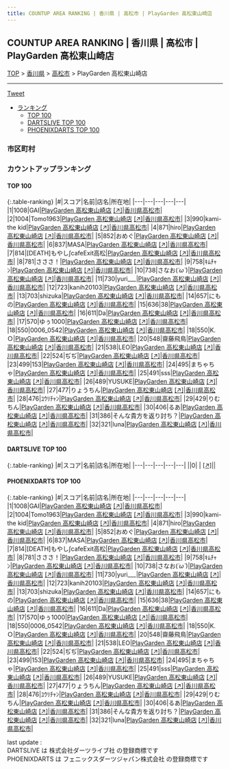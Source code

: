 ```yaml
---
title: COUNTUP AREA RANKING | 香川県 | 高松市 | PlayGarden 高松東山崎店
---
```

## COUNTUP AREA RANKING | 香川県 | 高松市 | PlayGarden 高松東山崎店

[TOP](/darts/rank/) > [香川県](/darts/rank/香川県/) > [高松市](/darts/rank/香川県/高松市/) > PlayGarden 高松東山崎店

___

<a href="https://twitter.com/share?ref_src=twsrc%5Etfw" data-text="COUNTUP AREA RANKING | 香川県高松市PlayGarden 高松東山崎店" class="twitter-share-button" data-hashtags="DARTSLIVE,PHOENIXDARTS,darts,ダーツ" data-show-count="false">Tweet</a>

* [ランキング](#カウントアップランキング)
    * [TOP 100](#top-100)
    * [DARTSLIVE TOP 100](#dartslive-top-100)
    * [PHOENIXDARTS TOP 100](#phoenixdarts-top-100)

### 市区町村

<ul>

</ul>

### カウントアップランキング

#### TOP 100



{:.table-ranking}
|#|スコア|名前|店名|所在地|
|---|---|---|---|---|
|1|1008|<span class="rank-name-pd">GAI</span>|<a href="/darts/rank/shops/83607.html">PlayGarden 高松東山崎店</a> <a href="https://vs.phoenixdarts.com/jp/shop/shopDetailInfo/s_83607?s_seq=83607">[↗]</a>|<a href="/darts/rank/香川県/高松市">香川県高松市</a>|
|2|1004|<span class="rank-name-pd">Tomo1963</span>|<a href="/darts/rank/shops/83607.html">PlayGarden 高松東山崎店</a> <a href="https://vs.phoenixdarts.com/jp/shop/shopDetailInfo/s_83607?s_seq=83607">[↗]</a>|<a href="/darts/rank/香川県/高松市">香川県高松市</a>|
|3|990|<span class="rank-name-pd">kami-the kid</span>|<a href="/darts/rank/shops/83607.html">PlayGarden 高松東山崎店</a> <a href="https://vs.phoenixdarts.com/jp/shop/shopDetailInfo/s_83607?s_seq=83607">[↗]</a>|<a href="/darts/rank/香川県/高松市">香川県高松市</a>|
|4|871|<span class="rank-name-pd">hiro</span>|<a href="/darts/rank/shops/83607.html">PlayGarden 高松東山崎店</a> <a href="https://vs.phoenixdarts.com/jp/shop/shopDetailInfo/s_83607?s_seq=83607">[↗]</a>|<a href="/darts/rank/香川県/高松市">香川県高松市</a>|
|5|852|<span class="rank-name-pd">おめぐ</span>|<a href="/darts/rank/shops/83607.html">PlayGarden 高松東山崎店</a> <a href="https://vs.phoenixdarts.com/jp/shop/shopDetailInfo/s_83607?s_seq=83607">[↗]</a>|<a href="/darts/rank/香川県/高松市">香川県高松市</a>|
|6|837|<span class="rank-name-pd">MASA</span>|<a href="/darts/rank/shops/83607.html">PlayGarden 高松東山崎店</a> <a href="https://vs.phoenixdarts.com/jp/shop/shopDetailInfo/s_83607?s_seq=83607">[↗]</a>|<a href="/darts/rank/香川県/高松市">香川県高松市</a>|
|7|814|<span class="rank-name-pd">[DEATH]もやし∫cafeExit高松</span>|<a href="/darts/rank/shops/83607.html">PlayGarden 高松東山崎店</a> <a href="https://vs.phoenixdarts.com/jp/shop/shopDetailInfo/s_83607?s_seq=83607">[↗]</a>|<a href="/darts/rank/香川県/高松市">香川県高松市</a>|
|8|781|<span class="rank-name-pd">さささ！</span>|<a href="/darts/rank/shops/83607.html">PlayGarden 高松東山崎店</a> <a href="https://vs.phoenixdarts.com/jp/shop/shopDetailInfo/s_83607?s_seq=83607">[↗]</a>|<a href="/darts/rank/香川県/高松市">香川県高松市</a>|
|9|758|<span class="rank-name-pd">ｷﾑﾁｬﾝ</span>|<a href="/darts/rank/shops/83607.html">PlayGarden 高松東山崎店</a> <a href="https://vs.phoenixdarts.com/jp/shop/shopDetailInfo/s_83607?s_seq=83607">[↗]</a>|<a href="/darts/rank/香川県/高松市">香川県高松市</a>|
|10|738|<span class="rank-name-pd">さなお(*´ω`*)</span>|<a href="/darts/rank/shops/83607.html">PlayGarden 高松東山崎店</a> <a href="https://vs.phoenixdarts.com/jp/shop/shopDetailInfo/s_83607?s_seq=83607">[↗]</a>|<a href="/darts/rank/香川県/高松市">香川県高松市</a>|
|11|730|<span class="rank-name-pd">yuri___</span>|<a href="/darts/rank/shops/83607.html">PlayGarden 高松東山崎店</a> <a href="https://vs.phoenixdarts.com/jp/shop/shopDetailInfo/s_83607?s_seq=83607">[↗]</a>|<a href="/darts/rank/香川県/高松市">香川県高松市</a>|
|12|723|<span class="rank-name-pd">kanih20103</span>|<a href="/darts/rank/shops/83607.html">PlayGarden 高松東山崎店</a> <a href="https://vs.phoenixdarts.com/jp/shop/shopDetailInfo/s_83607?s_seq=83607">[↗]</a>|<a href="/darts/rank/香川県/高松市">香川県高松市</a>|
|13|703|<span class="rank-name-pd">shizuka</span>|<a href="/darts/rank/shops/83607.html">PlayGarden 高松東山崎店</a> <a href="https://vs.phoenixdarts.com/jp/shop/shopDetailInfo/s_83607?s_seq=83607">[↗]</a>|<a href="/darts/rank/香川県/高松市">香川県高松市</a>|
|14|657|<span class="rank-name-pd">にもの</span>|<a href="/darts/rank/shops/83607.html">PlayGarden 高松東山崎店</a> <a href="https://vs.phoenixdarts.com/jp/shop/shopDetailInfo/s_83607?s_seq=83607">[↗]</a>|<a href="/darts/rank/香川県/高松市">香川県高松市</a>|
|15|636|<span class="rank-name-pd">38</span>|<a href="/darts/rank/shops/83607.html">PlayGarden 高松東山崎店</a> <a href="https://vs.phoenixdarts.com/jp/shop/shopDetailInfo/s_83607?s_seq=83607">[↗]</a>|<a href="/darts/rank/香川県/高松市">香川県高松市</a>|
|16|611|<span class="rank-name-pd">Da</span>|<a href="/darts/rank/shops/83607.html">PlayGarden 高松東山崎店</a> <a href="https://vs.phoenixdarts.com/jp/shop/shopDetailInfo/s_83607?s_seq=83607">[↗]</a>|<a href="/darts/rank/香川県/高松市">香川県高松市</a>|
|17|570|<span class="rank-name-pd">ゆぅ1000</span>|<a href="/darts/rank/shops/83607.html">PlayGarden 高松東山崎店</a> <a href="https://vs.phoenixdarts.com/jp/shop/shopDetailInfo/s_83607?s_seq=83607">[↗]</a>|<a href="/darts/rank/香川県/高松市">香川県高松市</a>|
|18|550|<span class="rank-name-pd">0006_0542</span>|<a href="/darts/rank/shops/83607.html">PlayGarden 高松東山崎店</a> <a href="https://vs.phoenixdarts.com/jp/shop/shopDetailInfo/s_83607?s_seq=83607">[↗]</a>|<a href="/darts/rank/香川県/高松市">香川県高松市</a>|
|18|550|<span class="rank-name-pd">K.Ｏ</span>|<a href="/darts/rank/shops/83607.html">PlayGarden 高松東山崎店</a> <a href="https://vs.phoenixdarts.com/jp/shop/shopDetailInfo/s_83607?s_seq=83607">[↗]</a>|<a href="/darts/rank/香川県/高松市">香川県高松市</a>|
|20|548|<span class="rank-name-pd">齋藤飛鳥</span>|<a href="/darts/rank/shops/83607.html">PlayGarden 高松東山崎店</a> <a href="https://vs.phoenixdarts.com/jp/shop/shopDetailInfo/s_83607?s_seq=83607">[↗]</a>|<a href="/darts/rank/香川県/高松市">香川県高松市</a>|
|21|538|<span class="rank-name-pd">LEO</span>|<a href="/darts/rank/shops/83607.html">PlayGarden 高松東山崎店</a> <a href="https://vs.phoenixdarts.com/jp/shop/shopDetailInfo/s_83607?s_seq=83607">[↗]</a>|<a href="/darts/rank/香川県/高松市">香川県高松市</a>|
|22|524|<span class="rank-name-pd">ぢぢ</span>|<a href="/darts/rank/shops/83607.html">PlayGarden 高松東山崎店</a> <a href="https://vs.phoenixdarts.com/jp/shop/shopDetailInfo/s_83607?s_seq=83607">[↗]</a>|<a href="/darts/rank/香川県/高松市">香川県高松市</a>|
|23|499|<span class="rank-name-pd">153</span>|<a href="/darts/rank/shops/83607.html">PlayGarden 高松東山崎店</a> <a href="https://vs.phoenixdarts.com/jp/shop/shopDetailInfo/s_83607?s_seq=83607">[↗]</a>|<a href="/darts/rank/香川県/高松市">香川県高松市</a>|
|24|495|<span class="rank-name-pd">まちゃちゃ</span>|<a href="/darts/rank/shops/83607.html">PlayGarden 高松東山崎店</a> <a href="https://vs.phoenixdarts.com/jp/shop/shopDetailInfo/s_83607?s_seq=83607">[↗]</a>|<a href="/darts/rank/香川県/高松市">香川県高松市</a>|
|25|491|<span class="rank-name-pd">sss</span>|<a href="/darts/rank/shops/83607.html">PlayGarden 高松東山崎店</a> <a href="https://vs.phoenixdarts.com/jp/shop/shopDetailInfo/s_83607?s_seq=83607">[↗]</a>|<a href="/darts/rank/香川県/高松市">香川県高松市</a>|
|26|489|<span class="rank-name-pd">YUSUKE</span>|<a href="/darts/rank/shops/83607.html">PlayGarden 高松東山崎店</a> <a href="https://vs.phoenixdarts.com/jp/shop/shopDetailInfo/s_83607?s_seq=83607">[↗]</a>|<a href="/darts/rank/香川県/高松市">香川県高松市</a>|
|27|477|<span class="rank-name-pd">りょうちん</span>|<a href="/darts/rank/shops/83607.html">PlayGarden 高松東山崎店</a> <a href="https://vs.phoenixdarts.com/jp/shop/shopDetailInfo/s_83607?s_seq=83607">[↗]</a>|<a href="/darts/rank/香川県/高松市">香川県高松市</a>|
|28|476|<span class="rank-name-pd">ﾕｳﾘﾁｬﾝ</span>|<a href="/darts/rank/shops/83607.html">PlayGarden 高松東山崎店</a> <a href="https://vs.phoenixdarts.com/jp/shop/shopDetailInfo/s_83607?s_seq=83607">[↗]</a>|<a href="/darts/rank/香川県/高松市">香川県高松市</a>|
|29|429|<span class="rank-name-pd">りむちん</span>|<a href="/darts/rank/shops/83607.html">PlayGarden 高松東山崎店</a> <a href="https://vs.phoenixdarts.com/jp/shop/shopDetailInfo/s_83607?s_seq=83607">[↗]</a>|<a href="/darts/rank/香川県/高松市">香川県高松市</a>|
|30|406|<span class="rank-name-pd">るあ</span>|<a href="/darts/rank/shops/83607.html">PlayGarden 高松東山崎店</a> <a href="https://vs.phoenixdarts.com/jp/shop/shopDetailInfo/s_83607?s_seq=83607">[↗]</a>|<a href="/darts/rank/香川県/高松市">香川県高松市</a>|
|31|386|<span class="rank-name-pd">そんな貴方を返り討ち？</span>|<a href="/darts/rank/shops/83607.html">PlayGarden 高松東山崎店</a> <a href="https://vs.phoenixdarts.com/jp/shop/shopDetailInfo/s_83607?s_seq=83607">[↗]</a>|<a href="/darts/rank/香川県/高松市">香川県高松市</a>|
|32|321|<span class="rank-name-pd">luna</span>|<a href="/darts/rank/shops/83607.html">PlayGarden 高松東山崎店</a> <a href="https://vs.phoenixdarts.com/jp/shop/shopDetailInfo/s_83607?s_seq=83607">[↗]</a>|<a href="/darts/rank/香川県/高松市">香川県高松市</a>|


#### DARTSLIVE TOP 100



{:.table-ranking}
|#|スコア|名前|店名|所在地|
|---|---|---|---|---|
||0|<span class="rank-name-dl"> </span>|<a href="/darts/rank/shops/.html"></a> <a href="">[↗]</a>|<a href="/darts/rank//"></a>|


#### PHOENIXDARTS TOP 100



{:.table-ranking}
|#|スコア|名前|店名|所在地|
|---|---|---|---|---|
|1|1008|<span class="rank-name-pd">GAI</span>|<a href="/darts/rank/shops/83607.html">PlayGarden 高松東山崎店</a> <a href="https://vs.phoenixdarts.com/jp/shop/shopDetailInfo/s_83607?s_seq=83607">[↗]</a>|<a href="/darts/rank/香川県/高松市">香川県高松市</a>|
|2|1004|<span class="rank-name-pd">Tomo1963</span>|<a href="/darts/rank/shops/83607.html">PlayGarden 高松東山崎店</a> <a href="https://vs.phoenixdarts.com/jp/shop/shopDetailInfo/s_83607?s_seq=83607">[↗]</a>|<a href="/darts/rank/香川県/高松市">香川県高松市</a>|
|3|990|<span class="rank-name-pd">kami-the kid</span>|<a href="/darts/rank/shops/83607.html">PlayGarden 高松東山崎店</a> <a href="https://vs.phoenixdarts.com/jp/shop/shopDetailInfo/s_83607?s_seq=83607">[↗]</a>|<a href="/darts/rank/香川県/高松市">香川県高松市</a>|
|4|871|<span class="rank-name-pd">hiro</span>|<a href="/darts/rank/shops/83607.html">PlayGarden 高松東山崎店</a> <a href="https://vs.phoenixdarts.com/jp/shop/shopDetailInfo/s_83607?s_seq=83607">[↗]</a>|<a href="/darts/rank/香川県/高松市">香川県高松市</a>|
|5|852|<span class="rank-name-pd">おめぐ</span>|<a href="/darts/rank/shops/83607.html">PlayGarden 高松東山崎店</a> <a href="https://vs.phoenixdarts.com/jp/shop/shopDetailInfo/s_83607?s_seq=83607">[↗]</a>|<a href="/darts/rank/香川県/高松市">香川県高松市</a>|
|6|837|<span class="rank-name-pd">MASA</span>|<a href="/darts/rank/shops/83607.html">PlayGarden 高松東山崎店</a> <a href="https://vs.phoenixdarts.com/jp/shop/shopDetailInfo/s_83607?s_seq=83607">[↗]</a>|<a href="/darts/rank/香川県/高松市">香川県高松市</a>|
|7|814|<span class="rank-name-pd">[DEATH]もやし∫cafeExit高松</span>|<a href="/darts/rank/shops/83607.html">PlayGarden 高松東山崎店</a> <a href="https://vs.phoenixdarts.com/jp/shop/shopDetailInfo/s_83607?s_seq=83607">[↗]</a>|<a href="/darts/rank/香川県/高松市">香川県高松市</a>|
|8|781|<span class="rank-name-pd">さささ！</span>|<a href="/darts/rank/shops/83607.html">PlayGarden 高松東山崎店</a> <a href="https://vs.phoenixdarts.com/jp/shop/shopDetailInfo/s_83607?s_seq=83607">[↗]</a>|<a href="/darts/rank/香川県/高松市">香川県高松市</a>|
|9|758|<span class="rank-name-pd">ｷﾑﾁｬﾝ</span>|<a href="/darts/rank/shops/83607.html">PlayGarden 高松東山崎店</a> <a href="https://vs.phoenixdarts.com/jp/shop/shopDetailInfo/s_83607?s_seq=83607">[↗]</a>|<a href="/darts/rank/香川県/高松市">香川県高松市</a>|
|10|738|<span class="rank-name-pd">さなお(*´ω`*)</span>|<a href="/darts/rank/shops/83607.html">PlayGarden 高松東山崎店</a> <a href="https://vs.phoenixdarts.com/jp/shop/shopDetailInfo/s_83607?s_seq=83607">[↗]</a>|<a href="/darts/rank/香川県/高松市">香川県高松市</a>|
|11|730|<span class="rank-name-pd">yuri___</span>|<a href="/darts/rank/shops/83607.html">PlayGarden 高松東山崎店</a> <a href="https://vs.phoenixdarts.com/jp/shop/shopDetailInfo/s_83607?s_seq=83607">[↗]</a>|<a href="/darts/rank/香川県/高松市">香川県高松市</a>|
|12|723|<span class="rank-name-pd">kanih20103</span>|<a href="/darts/rank/shops/83607.html">PlayGarden 高松東山崎店</a> <a href="https://vs.phoenixdarts.com/jp/shop/shopDetailInfo/s_83607?s_seq=83607">[↗]</a>|<a href="/darts/rank/香川県/高松市">香川県高松市</a>|
|13|703|<span class="rank-name-pd">shizuka</span>|<a href="/darts/rank/shops/83607.html">PlayGarden 高松東山崎店</a> <a href="https://vs.phoenixdarts.com/jp/shop/shopDetailInfo/s_83607?s_seq=83607">[↗]</a>|<a href="/darts/rank/香川県/高松市">香川県高松市</a>|
|14|657|<span class="rank-name-pd">にもの</span>|<a href="/darts/rank/shops/83607.html">PlayGarden 高松東山崎店</a> <a href="https://vs.phoenixdarts.com/jp/shop/shopDetailInfo/s_83607?s_seq=83607">[↗]</a>|<a href="/darts/rank/香川県/高松市">香川県高松市</a>|
|15|636|<span class="rank-name-pd">38</span>|<a href="/darts/rank/shops/83607.html">PlayGarden 高松東山崎店</a> <a href="https://vs.phoenixdarts.com/jp/shop/shopDetailInfo/s_83607?s_seq=83607">[↗]</a>|<a href="/darts/rank/香川県/高松市">香川県高松市</a>|
|16|611|<span class="rank-name-pd">Da</span>|<a href="/darts/rank/shops/83607.html">PlayGarden 高松東山崎店</a> <a href="https://vs.phoenixdarts.com/jp/shop/shopDetailInfo/s_83607?s_seq=83607">[↗]</a>|<a href="/darts/rank/香川県/高松市">香川県高松市</a>|
|17|570|<span class="rank-name-pd">ゆぅ1000</span>|<a href="/darts/rank/shops/83607.html">PlayGarden 高松東山崎店</a> <a href="https://vs.phoenixdarts.com/jp/shop/shopDetailInfo/s_83607?s_seq=83607">[↗]</a>|<a href="/darts/rank/香川県/高松市">香川県高松市</a>|
|18|550|<span class="rank-name-pd">0006_0542</span>|<a href="/darts/rank/shops/83607.html">PlayGarden 高松東山崎店</a> <a href="https://vs.phoenixdarts.com/jp/shop/shopDetailInfo/s_83607?s_seq=83607">[↗]</a>|<a href="/darts/rank/香川県/高松市">香川県高松市</a>|
|18|550|<span class="rank-name-pd">K.Ｏ</span>|<a href="/darts/rank/shops/83607.html">PlayGarden 高松東山崎店</a> <a href="https://vs.phoenixdarts.com/jp/shop/shopDetailInfo/s_83607?s_seq=83607">[↗]</a>|<a href="/darts/rank/香川県/高松市">香川県高松市</a>|
|20|548|<span class="rank-name-pd">齋藤飛鳥</span>|<a href="/darts/rank/shops/83607.html">PlayGarden 高松東山崎店</a> <a href="https://vs.phoenixdarts.com/jp/shop/shopDetailInfo/s_83607?s_seq=83607">[↗]</a>|<a href="/darts/rank/香川県/高松市">香川県高松市</a>|
|21|538|<span class="rank-name-pd">LEO</span>|<a href="/darts/rank/shops/83607.html">PlayGarden 高松東山崎店</a> <a href="https://vs.phoenixdarts.com/jp/shop/shopDetailInfo/s_83607?s_seq=83607">[↗]</a>|<a href="/darts/rank/香川県/高松市">香川県高松市</a>|
|22|524|<span class="rank-name-pd">ぢぢ</span>|<a href="/darts/rank/shops/83607.html">PlayGarden 高松東山崎店</a> <a href="https://vs.phoenixdarts.com/jp/shop/shopDetailInfo/s_83607?s_seq=83607">[↗]</a>|<a href="/darts/rank/香川県/高松市">香川県高松市</a>|
|23|499|<span class="rank-name-pd">153</span>|<a href="/darts/rank/shops/83607.html">PlayGarden 高松東山崎店</a> <a href="https://vs.phoenixdarts.com/jp/shop/shopDetailInfo/s_83607?s_seq=83607">[↗]</a>|<a href="/darts/rank/香川県/高松市">香川県高松市</a>|
|24|495|<span class="rank-name-pd">まちゃちゃ</span>|<a href="/darts/rank/shops/83607.html">PlayGarden 高松東山崎店</a> <a href="https://vs.phoenixdarts.com/jp/shop/shopDetailInfo/s_83607?s_seq=83607">[↗]</a>|<a href="/darts/rank/香川県/高松市">香川県高松市</a>|
|25|491|<span class="rank-name-pd">sss</span>|<a href="/darts/rank/shops/83607.html">PlayGarden 高松東山崎店</a> <a href="https://vs.phoenixdarts.com/jp/shop/shopDetailInfo/s_83607?s_seq=83607">[↗]</a>|<a href="/darts/rank/香川県/高松市">香川県高松市</a>|
|26|489|<span class="rank-name-pd">YUSUKE</span>|<a href="/darts/rank/shops/83607.html">PlayGarden 高松東山崎店</a> <a href="https://vs.phoenixdarts.com/jp/shop/shopDetailInfo/s_83607?s_seq=83607">[↗]</a>|<a href="/darts/rank/香川県/高松市">香川県高松市</a>|
|27|477|<span class="rank-name-pd">りょうちん</span>|<a href="/darts/rank/shops/83607.html">PlayGarden 高松東山崎店</a> <a href="https://vs.phoenixdarts.com/jp/shop/shopDetailInfo/s_83607?s_seq=83607">[↗]</a>|<a href="/darts/rank/香川県/高松市">香川県高松市</a>|
|28|476|<span class="rank-name-pd">ﾕｳﾘﾁｬﾝ</span>|<a href="/darts/rank/shops/83607.html">PlayGarden 高松東山崎店</a> <a href="https://vs.phoenixdarts.com/jp/shop/shopDetailInfo/s_83607?s_seq=83607">[↗]</a>|<a href="/darts/rank/香川県/高松市">香川県高松市</a>|
|29|429|<span class="rank-name-pd">りむちん</span>|<a href="/darts/rank/shops/83607.html">PlayGarden 高松東山崎店</a> <a href="https://vs.phoenixdarts.com/jp/shop/shopDetailInfo/s_83607?s_seq=83607">[↗]</a>|<a href="/darts/rank/香川県/高松市">香川県高松市</a>|
|30|406|<span class="rank-name-pd">るあ</span>|<a href="/darts/rank/shops/83607.html">PlayGarden 高松東山崎店</a> <a href="https://vs.phoenixdarts.com/jp/shop/shopDetailInfo/s_83607?s_seq=83607">[↗]</a>|<a href="/darts/rank/香川県/高松市">香川県高松市</a>|
|31|386|<span class="rank-name-pd">そんな貴方を返り討ち？</span>|<a href="/darts/rank/shops/83607.html">PlayGarden 高松東山崎店</a> <a href="https://vs.phoenixdarts.com/jp/shop/shopDetailInfo/s_83607?s_seq=83607">[↗]</a>|<a href="/darts/rank/香川県/高松市">香川県高松市</a>|
|32|321|<span class="rank-name-pd">luna</span>|<a href="/darts/rank/shops/83607.html">PlayGarden 高松東山崎店</a> <a href="https://vs.phoenixdarts.com/jp/shop/shopDetailInfo/s_83607?s_seq=83607">[↗]</a>|<a href="/darts/rank/香川県/高松市">香川県高松市</a>|


<div class="footer border-top border-gray-light mt-5 pt-3 text-right text-gray">
    last update : <span style="font-weight: italic" id="foot_last_modified"></span><br />
    DARTSLIVE は 株式会社ダーツライブ社 の登録商標です<br />
    PHOENIXDARTS は フェニックスダーツジャパン株式会社 の登録商標です<br />
</div>

<script src="https://cdnjs.cloudflare.com/ajax/libs/jquery.tablesorter/2.31.3/js/jquery.tablesorter.min.js" integrity="sha512-qzgd5cYSZcosqpzpn7zF2ZId8f/8CHmFKZ8j7mU4OUXTNRd5g+ZHBPsgKEwoqxCtdQvExE5LprwwPAgoicguNg==" crossorigin="anonymous" referrerpolicy="no-referrer"></script>
<link rel="stylesheet" href="https://cdnjs.cloudflare.com/ajax/libs/jquery.tablesorter/2.31.3/css/theme.default.min.css" integrity="sha512-wghhOJkjQX0Lh3NSWvNKeZ0ZpNn+SPVXX1Qyc9OCaogADktxrBiBdKGDoqVUOyhStvMBmJQ8ZdMHiR3wuEq8+w==" crossorigin="anonymous" referrerpolicy="no-referrer" />
<script>
$(function() {
    $(".table-ranking").tablesorter({sortList:[[0, 0]]});
    $("#foot_last_modified").text(formatDate(new Date(document.lastModified), 'yyyy-MM-dd HH:mm:ss'));
});
</script>

<script async src="https://platform.twitter.com/widgets.js" charset="utf-8"></script>